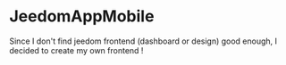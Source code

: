 # JeedomAppMobile

Since I don't find jeedom frontend (dashboard or design) good enough, I decided to create my own frontend !